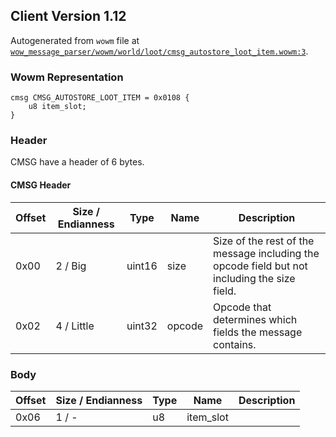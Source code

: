 ## Client Version 1.12

Autogenerated from `wowm` file at [`wow_message_parser/wowm/world/loot/cmsg_autostore_loot_item.wowm:3`](https://github.com/gtker/wow_messages/tree/main/wow_message_parser/wowm/world/loot/cmsg_autostore_loot_item.wowm#L3).

### Wowm Representation
```rust,ignore
cmsg CMSG_AUTOSTORE_LOOT_ITEM = 0x0108 {
    u8 item_slot;
}
```
### Header
CMSG have a header of 6 bytes.

#### CMSG Header
| Offset | Size / Endianness | Type   | Name   | Description |
| ------ | ----------------- | ------ | ------ | ----------- |
| 0x00   | 2 / Big           | uint16 | size   | Size of the rest of the message including the opcode field but not including the size field.|
| 0x02   | 4 / Little        | uint32 | opcode | Opcode that determines which fields the message contains.|
### Body
| Offset | Size / Endianness | Type | Name | Description |
| ------ | ----------------- | ---- | ---- | ----------- |
| 0x06 | 1 / - | u8 | item_slot |  |
